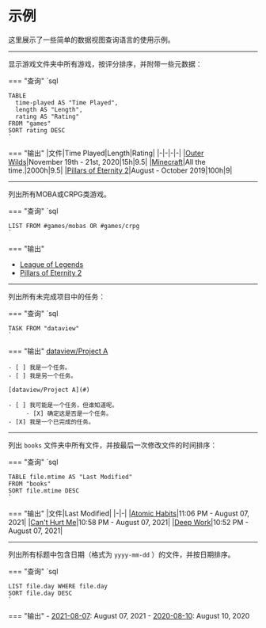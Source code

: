 # 示例

这里展示了一些简单的数据视图查询语言的使用示例。

---

显示游戏文件夹中所有游戏，按评分排序，并附带一些元数据：

\=== "查询"
`sql

    TABLE
      time-played AS "Time Played",
      length AS "Length",
      rating AS "Rating"
    FROM "games"
    SORT rating DESC
    `

\=== "输出"
|文件|Time Played|Length|Rating|
|-|-|-|-|
|[Outer Wilds](#)|November 19th - 21st, 2020|15h|9.5|
|[Minecraft](#)|All the time.|2000h|9.5|
|[Pillars of Eternity 2](#)|August - October 2019|100h|9|

---

列出所有MOBA或CRPG类游戏。

\=== "查询"
`sql

    LIST FROM #games/mobas OR #games/crpg
    `

\=== "输出"
* [League of Legends](#)
* [Pillars of Eternity 2](#)

---

列出所有未完成项目中的任务：

\=== "查询"
`sql

    TASK FROM "dataview"
    `

\=== "输出"
[dataview/Project A](#)

```
- [ ] 我是一个任务。
- [ ] 我是另一个任务。

[dataview/Project A](#)

- [ ] 我可能是一个任务，但谁知道呢。
     - [X] 确定这是否是一个任务。
- [X] 我是一个已完成的任务。
```

---

列出 `books` 文件夹中所有文件，并按最后一次修改文件的时间排序：

\=== "查询"
`sql

    TABLE file.mtime AS "Last Modified"
    FROM "books"
    SORT file.mtime DESC
    `

\=== "输出"
|文件|Last Modified|
|-|-|
|[Atomic Habits](#)|11:06 PM - August 07, 2021|
|[Can't Hurt Me](#)|10:58 PM - August 07, 2021|
|[Deep Work](#)|10:52 PM - August 07, 2021|

---

列出所有标题中包含日期（格式为 `yyyy-mm-dd` ）的文件，并按日期排序。

\=== "查询"
`sql

    LIST file.day WHERE file.day
    SORT file.day DESC
    `

\=== "输出"
\- [2021-08-07](#): August 07, 2021
\- [2020-08-10](#): August 10, 2020

